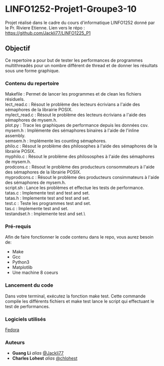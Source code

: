 # LINFO1252-Projet1-Groupe3-10

Projet réalisé dans le cadre du cours d'informatique LINFO1252 donné par le Pr. Riviere Etienne.
Lien vers le répo : https://github.com/Jackli77/LINFO1225_P1

## Objectif

Ce repertoire a pour but de tester les performances de programmes multithreadés pour un nombre différent de thread  et de donner les résultats sous une forme graphique.

### Contenu du repertoire

Makefile : Permet de lancer les programmes et de clean les fichiers résiduels.\
lect_read.c : Résout le problème des lecteurs écrivians a l'aide des sémaphores de la librairie POSIX.\
mylect_read.c : Résout le problème des lecteurs écrivians a l'aide des sémaphores de mysem.h.\
plot.py : Trace les graphiques de performance depuis les données csv.\
mysem.h : Implémente des sémaphores binaires à l'aide de l'inline assembly.\
semsem.h : Implémente les counting sémaphores.\
philo.c : Résout le problème des philosophes à l'aide des sémaphores de la librairie POSIX.\
myphilo.c : Résout le problème des philososphes à l'aide des sémaphores de mysem.h.\
prodcons.c : Résout le problème des producteurs consommateurs à l'aide des sémaphores de la librairie POSIX.\
myprodcons.c : Résout le problème des producteurs consimmateurs à l'aide des sémaphores de mysem.h.\
script.sh : Lance les problèmes et effectue les tests de performance.\
tatas.c : Implemente test and test and set.\
tatas.h : Implemente test and test and set.\
test.c : Teste les programmes test and set.\
tas.c : Implemente test and set.\
testandset.h  : Implemente test and set.\

### Pré-requis

Afin de faire fonctionner le code contenu dans le repo, vous aurez besoin de:

- Make
- Gcc
- Python3
- Matplotlib
- Une machine 8 coeurs
 
### Lancement du code

Dans votre terminal, exécutez la fonction make test. Cette commande compile les différents fichiers et make test lance le script qui effectuant le test de performances.

### Logiciels utilisés
[Fedora](https://getfedora.org/fr/)


### Auteurs
* **Guang Li** _alias_ [@Jackli77](https://github.com/Jackli77)
* **Charles Lohest** _alias_ [@chlohest](https://github.com/chlohest)
